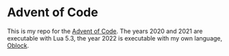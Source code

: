 # Advent of Code
This is my repo for the [Advent of Code](https://adventofcode.com).
The years 2020 and 2021 are executable with Lua 5.3, the year 2022 is executable
with my own language, [Oblock](https://github.com/Dantevg/Oblock).
